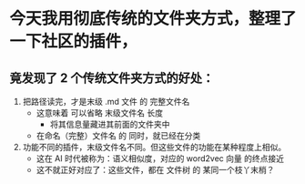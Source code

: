 # 今天我用彻底传统的文件夹方式，整理了一下社区的插件，

## 竟发现了 2 个传统文件夹方式的好处：

1. 把路径读完，才是末级 .md 文件 的 完整文件名
   - 这意味着 可以省略 末级文件名 长度
     - 将其信息量藏进其前面的文件夹中
   - 在命名（完整）文件名 的 同时，就已经在分类
2. 功能不同的插件，末级文件名不同。但这些文件的功能在某种程度上相似。
   - 这在 AI 时代被称为：语义相似度，对应的 word2vec 向量 的终点接近
   - 这不就正好对应了：这些文件，都在 文件树 的 某同一个枝丫末梢？
